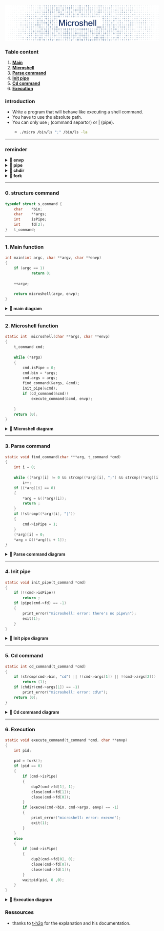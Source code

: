 ![image/titre.png](image/titre.png)


### Table content
1. **[Main](#main)**
2. **[Microshell](#Microshell)**
3. **[Parse command](#Parse_command)**
4. **[Init pipe](#init_pipe)**
5. **[Cd command](#cd_command)**
6. **[Execution](#execution)**

### introduction

* Write a program that will behave like executing a shell command.
* You have to use the absolute path.
* You can only use ; (command separtor) or | (pipe).
  * ````bash
    ./micro /bin/ls ";" /bin/ls -la
    ````

---
### reminder

<details>	
  <summary><b> 🔽 envp </b></summary>
      <br />

* **char `envp`**: (**env**ironment **p**ointer): 
  * The `envp` parameter is a **pointer to an array of null-terminated strings** that 
  represent the values set in the **user's environment variables**.
  * `$NAME`, `USER=kdi-noce`, `SHELL=/bin/zsh`, etc... .
     <br />
</details>

<details>	
  <summary><b> 🔽 pipe</b></summary>
      <br />

* **int `pipe`(int pipe_fd[2])**:

    * Parameters :

      * `fd[0]`: `fd` **(file descriptor)** for the
        read end of pipe.
  
      * `fd[1]`: `fd` si for the write end of pipe.
      
      * `Returns` : 0 on Success.
  
      * **-1** on `error`.

    * Conceptually, a **pipe** is a **connection between two processes**.
    * **Pipes** are useful for **communication between related processes**(inter-process communication).
      <br />
</details>

<details>	
  <summary><b> 🔽 chdir</b></summary>
      <br />

* **int `chdir`(const char *path)**:
  * The `chdir` command is a system function (system call) which is used to **change the current working directory**
    to the directory specified in path.
  * Is **used** as an **alias** for the shell command **cd**.
  * Parameter:
    * The path is the Directory path which the user want to make the current working directory.
  * `Return` Value: 
    * Returns zero **(0)** on success. 
    * **-1** is returned on an `error` and `errno` is set appropriately.
      <br />
</details>

<details>	
  <summary><b> 🔽 fork</b></summary>
      <br />

* **pid_t `fork`(void)**:
  * `Fork` system call is used for creating a new process, called child process.
  * `Child process` runs concurrently with the process that makes the `fork`() call (`parent process`).
  * A `child process` uses the **same** `pc`(program counter), **same** `CPU` registers, **same open files** which 
  use in the `parent process`.
  * **Negative Value:**
    * creation of a child process was unsuccessful.
  * **Zero:**
    * Returned to the newly created child process.
  * **Positive value:**
    * **Returned to parent or caller**. The value contains process ID of newly created child process.
      <br />
</details>

---
### 0. structure command

````C
typedef struct s_command {
	char	*bin;
	char	**args;
	int		isPipe;
	int		fd[2];
}	t_command;
````
---
### 1. Main function

````C
int	main(int argc, char **argv, char **envp)
{
	if (argc == 1)
    		return 0;
	
	++argv;
	
	return microshell(argv, envp);
}
````

<a name="main"></a>
<details>	
  <summary><b> 🔽 main diagram</b></summary>
  <br />

[<img src="image/main.png" width="280">](image/main.png)

</details>

----
### 2. Microshell function

````C
static int	microshell(char **args, char **envp)
{
	t_command cmd;

	while (*args)
	{
		cmd.isPipe = 0;
		cmd.bin = *args;
		cmd.args = args;
		find_command(&args, &cmd);
		init_pipe(&cmd);
		if (cd_command(&cmd))
			execute_command(&cmd, envp);

	}
	return (0);
}
````
<a name="Microshell"></a>
<details>	
  <summary><b> 🔽 Microshell diagram</b></summary>
  <br />

[<img src="image/microshell.png" width="300">](image/microshell.png)

</details>

---
### 3. Parse command

````C
static void find_command(char ***arg, t_command *cmd)
{
	int i = 0;

	while ((*arg)[i] != 0 && strcmp((*arg)[i], ";") && strcmp((*arg)[i], "|"))
		i++;
	if ((*arg)[i] == 0)
	{
		*arg = &((*arg)[i]);
		return ;
	}
	if (!strcmp((*arg)[i], "|"))
	{
		cmd->isPipe = 1;
	}
	(*arg)[i] = 0;
	*arg = &((*arg)[i + 1]);
}
````
<a name="Parse_command"></a>
<details>	
  <summary><b> 🔽 Parse command diagram</b></summary>
  <br />

[<img src="image/parse_cmd.svg" width="300">](image/parse_cmd.svg)

</details>

----
### 4. Init pipe

````C
static void init_pipe(t_command *cmd)
{
	if (!(cmd->isPipe))
		return ;
	if (pipe(cmd->fd) == -1)
	{
		print_error("microshell: error: there's no pipe\n");
		exit(1);
	}
}
````
<a name="init_pipe"></a>
<details>	
  <summary><b> 🔽 Init pipe diagram</b></summary>
  <br />

[<img src="image/init_pipe.svg" width="250">](image/init_pipe.svg)

</details>

----
### 5. Cd command

````C
static int cd_command(t_command *cmd)
{
	if (strcmp(cmd->bin, "cd") || !(cmd->args[1]) || !(cmd->args[2]))
		return (1);
	if (chdir(cmd->args[1]) == -1)
		print_error("microshell: error: cd\n");
	return (0);
}
````
<a name="cd_command"></a>
<details>	
  <summary><b> 🔽 Cd command diagram</b></summary>
  <br />


[<img src="image/cd_command.svg" width="250">](image/cd_command.svg)

</details>

----
### 6. Execution

````C
static void	execute_command(t_command *cmd, char **envp)
{
	int pid;

	pid = fork();
	if (pid == 0)
	{
		if (cmd->isPipe)
		{
			dup2(cmd->fd[1], 1);
			close(cmd->fd[1]);
			close(cmd->fd[0]);
		}
		if (execve(cmd->bin, cmd->args, envp) == -1)
		{
			print_error("microshell: error: execve");
			exit(1);
		}
	}
	else
	{
		if (cmd->isPipe)
		{
			dup2(cmd->fd[0], 0);
			close(cmd->fd[0]);
			close(cmd->fd[1]);
		}
		waitpid(pid, 0 ,0);
	}
}
````
<a name="cd_command"></a>
<details>	
  <summary><b> 🔽 Execution diagram</b></summary>
  <br />


[<img src="image/execution.svg" width="500">](image/execution.svg)

</details>

### Ressources

* thanks to [t-h2o](https://github.com/t-h2o/microshell) for the explanation and his documentation.

